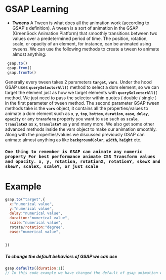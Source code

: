 # GSAP Learning

- **Tweens**
  A Tween is what does all the animation work (according to GSAP's definition).
  A tween is a sort of animation in the GSAP (GreenSock Animation Platform) that smoothly transitions between two values over a predetermined period of time. The position, rotation, scale, or opacity of an element, for instance, can be animated using tweens.
  We can use the following methods to create a tween to animate almost anything:

```javascript
 gsap.to()
 gsap.from()
 gsap.fromTo()
```
Generally every tween takes 2 parameters **`target`**, **`vars`**. Under the hood GSAP uses **`querySelectorAll()`** method to select a dom element, so we can target the element just as how we target elements with **`querySelectorAll()`** method. We just need to pass the selector within quotes ( double / single ) in the first parameter of tween method. The second parameter GSAP tween methods take is the **`vars`** object, it contains all the properties/values to animate a dom element such as **`x`**, **`y`**, **`top`**, **`bottom`**, **`duration`**, **`ease`**, **`delay`**, **`opacity`** or any **`transform`** property you want to use such as **`scale`**, **`translateX`** as **`x`**, **`translateY`** as **`y`** and many more. We also get some other advanced methods inside the vars object to make our animation smoothly. Along with the properties/values we discussed previously GSAP can animate almost anything as like **`backgroundColor`**, **`width`**, **`height`** etc.

### `One thing to remember is GSAP can animate any numeric property For best performance animate CSS Transform values and opacity. x, y, rotation, rotationX, rotationY, skewX and skewY, scaleX, scaleY, or just scale` 

# Example
```javascript
gsap.to("target",{
  x:"numerical value",
  y:"numerical value",
  delay:"numerical value",
  duration:"numerical value",
  scale:"numerical value",
  rotate/rotation:"degree",
  ease:"numerical value",

  
})

```
##### To change the default behaviors of GSAP we can use 
```javascript
gsap.defaults({duration:1})
// In this code example we have changed the default of gsap animation which is 0.5s/500ms by default
```